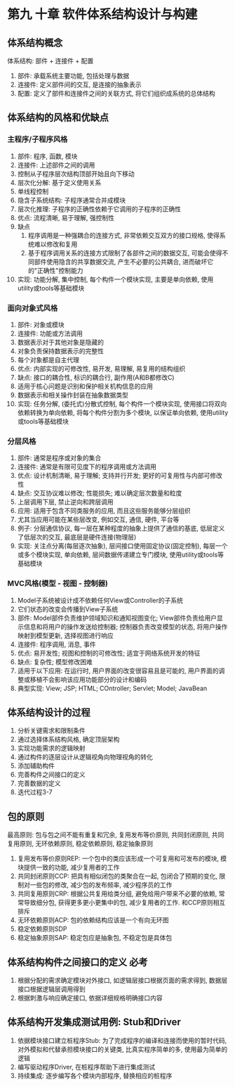 # 第九 十章 软件体系结构设计与构建

## 体系结构概念
体系结构: 部件 + 连接件 + 配置
1. 部件: 承载系统主要功能, 包括处理与数据
2. 连接件: 定义部件间的交互, 是连接的抽象表示
3. 配置: 定义了部件和连接件之间的关联方式, 将它们组织成系统的总体结构

## 体系结构的风格和优缺点

### 主程序/子程序风格
1. 部件: 程序, 函数, 模块
2. 连接件: 上述部件之间的调用
3. 控制从子程序层次结构顶部开始且向下移动
4. 层次化分解: 基于定义使用关系
5. 单线程控制
6. 隐含子系统结构: 子程序通常合并成模块
7. 层次化推理: 子程序的正确性依赖于它调用的子程序的正确性
8. 优点: 流程清晰, 易于理解, 强控制性
9. 缺点
   1.  程序调用是一种强耦合的连接方式, 非常依赖交互双方的接口规格, 使得系统难以修改和复用
   2.  基于程序调用关系的连接方式限制了各部件之间的数据交互, 可能会使得不同部件使用隐含的共享数据交流, 产生不必要的公共耦合, 进而破坏它的"正确性"控制能力
10. 实现: 功能分解, 集中控制, 每个构件一个模块实现, 主要是单向依赖, 使用utility或tools等基础模块

### 面向对象式风格
1. 部件: 对象或模块
2. 连接件: 功能或方法调用
3. 数据表示对于其他对象是隐藏的
4. 对象负责保持数据表示的完整性
5. 每个对象都是自主代理
6. 优点: 内部实现的可修改性, 易开发, 易理解, 易复用的结构组织
7. 缺点: 接口的耦合性, 标识的耦合行, 副作用(A和B都修改C)
8. 适用于核心问题是识别和保护相关机构信息的应用
9. 数据表示和相关操作封装在抽象数据类型
10. 实现: 任务分解, (委托式)分散式控制, 每个构件一个模块实现, 使用接口将双向依赖转换为单向依赖, 将每个构件分割为多个模块, 以保证单向依赖, 使用utility或tools等基础模块

### 分层风格
1. 部件: 通常是程序或对象的集合
2. 连接件: 通常是有限可见度下的程序调用或方法调用
3. 优点: 设计机制清晰, 易于理解; 支持并行开发; 更好的可复用性与内部可修改性
4. 缺点: 交互协议难以修改; 性能损失; 难以确定层次数量和粒度
5. 上层调用下层, 禁止逆向和跨层调用
6. 应用: 适用于包含不同类服务的应用, 而且这些服务能够分层组织
7. 尤其当应用可能在某些层改变, 例如交互, 通信, 硬件, 平台等
8. 例子: 分层通信协议, 每一层在某种程度的抽象上提供了通信的基底, 低层定义了低层次的交互, 最底层是硬件连接(物理层)
9. 实现: 关注点分离(每层逐次抽象), 层间接口使用固定协议(固定控制), 每层一个或多个模块实现, 单向依赖, 层间数据传递建立专门模块, 使用utility或tools等基础模块

### MVC风格(模型 - 视图 - 控制器)
1. Model子系统被设计成不依赖任何View或Controller的子系统
2. 它们状态的改变会传播到View子系统
3. 部件: Model部件负责维护领域知识和通知视图变化; View部件负责给用户显示信息和将用户的操作发送给控制器; 控制器负责改变模型的状态, 将用户操作映射到模型更新, 选择视图进行响应
4. 连接件: 程序调用, 消息, 事件
5. 优点: 易开发性; 视图和控制的可修改性; 适宜于网络系统开发的特征
6. 缺点: 复杂性; 模型修改困难
7. 适用于以下应用: 在运行时, 用户界面的改变很容易且是可能的, 用户界面的调整或移植不会影响该应用功能部分的设计和编码
8. 典型实现: View; JSP; HTML; COntroller; Servlet; Model; JavaBean


## 体系结构设计的过程
1. 分析关键需求和限制条件
2. 通过选择体系结构风格, 确定顶层架构
3. 实现功能需求的逻辑映射
4. 通过构件的逐层设计从逻辑视角向物理视角的转化
5. 添加辅助构件
6. 完善构件之间接口的定义
7. 完善数据的定义
8. 迭代过程3-7

## 包的原则
最高原则: 包与包之间不能有重复和冗余, 复用发布等价原则, 共同封闭原则, 共同复用原则, 无环依赖原则, 稳定依赖原则, 稳定抽象原则
1. 复用发布等价原则REP: 一个包中的类应该形成一个可复用和可发布的模块, 模块提供一致的功能, 减少复用者的工作
2. 共同封闭原则CCP: 把具有相似闭包的类聚合在一起, 包闭合了预期的变化, 限制对一些包的修改, 减少包的发布频率, 减少程序员的工作
3. 共同复用原则CRP: 根据公共复用给类分组, 避免给用户带来不必要的依赖, 常常导致细分包, 获得更多更小更集中的包, 减少复用者的工作. 和CCP原则相互排斥
4. 无环依赖原则ACP: 包的依赖结构应该是一个有向无环图
5. 稳定依赖原则SDP
6. 稳定抽象原则SAP: 稳定包应是抽象包, 不稳定包是具体包

## 体系结构构件之间接口的定义 必考
1. 根据分配的需求确定模块对外接口, 如逻辑层接口根据页面的需求得到, 数据层接口根据逻辑层调用得到
2. 根据刺激与响应确定接口, 依据详细规格明确接口内容

## 体系结构开发集成测试用例: Stub和Driver
1. 依据模块接口建立桩程序Stub: 为了完成程序的编译和连接而使用的暂时代码, 对外模拟和代替承担模块接口的关键类, 比真实程序简单的多, 使用最为简单的逻辑
2. 编写驱动程序Driver, 在桩程序帮助下进行集成测试
3. 持续集成: 逐步编写各个模块内部程序, 替换相应的桩程序